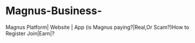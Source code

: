 # Magnus-Business-
Magnus Platform| Website | App (is Magnus paying?|Real,Or Scam?)How to Register Join|Earn|?
